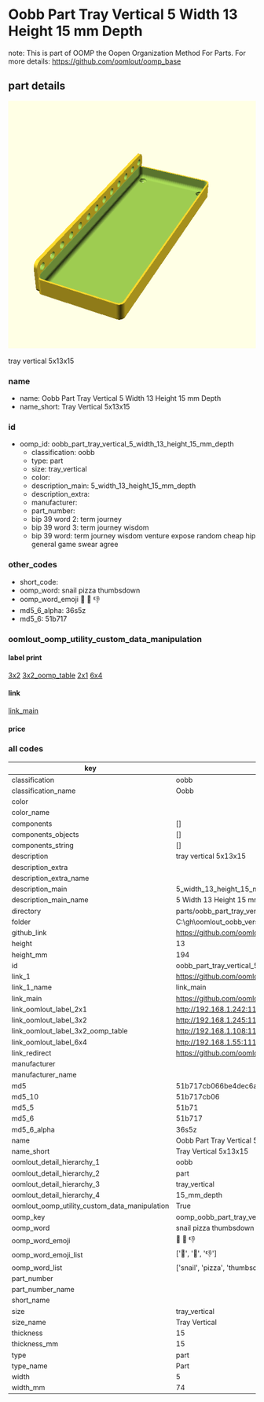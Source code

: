 # Oobb Part Tray Vertical 5 Width 13 Height 15 mm Depth  

note: This is part of OOMP the Oopen Organization Method For Parts. For more details: https://github.com/oomlout/oomp_base

##  part details
  

[![](3dpr.png)](3dpr.png)

tray vertical 5x13x15



### name
* name: Oobb Part Tray Vertical 5 Width 13 Height 15 mm Depth
* name_short: Tray Vertical 5x13x15 
### id
* oomp_id: oobb_part_tray_vertical_5_width_13_height_15_mm_depth
  * classification: oobb
  * type: part
  * size: tray_vertical
  * color: 
  * description_main: 5_width_13_height_15_mm_depth
  * description_extra: 
  * manufacturer: 
  * part_number: 
  * bip 39 word 2: term journey
  * bip 39 word 3: term journey wisdom
  * bip 39 word: term journey wisdom venture expose random cheap hip general game swear agree

### other_codes
* short_code: 
* oomp_word: snail pizza thumbsdown
* oomp_word_emoji :snail: :pizza: :thumbsdown:
* md5_6_alpha: 36s5z
* md5_6: 51b717






### oomlout_oomp_utility_custom_data_manipulation
#### label print
[3x2](http://192.168.1.245:1112/?label=oomp%2036s5z)
[3x2_oomp_table](http://192.168.1.108:1112/?label=oomp%2036s5z)
[2x1](http://192.168.1.242:1112/?label=oomp%2036s5z)
[6x4](http://192.168.1.55:1112/?label=oomp%2036s5z)    

#### link

[link_main](https://github.com/oomlout/oomlout_oobb_version_4_generated_parts/tree/main/navigation_oomp/oobb/part/tray_vertical/5_width_13_height_15_mm_depth/part)                              

#### price







### all codes 
| key | value |  
| --- | --- |  
| classification | oobb |  
| classification_name | Oobb |  
| color |  |  
| color_name |  |  
| components | [] |  
| components_objects | [] |  
| components_string | [] |  
| description | tray vertical 5x13x15 |  
| description_extra |  |  
| description_extra_name |  |  
| description_main | 5_width_13_height_15_mm_depth |  
| description_main_name | 5 Width 13 Height 15 mm Depth |  
| directory | parts/oobb_part_tray_vertical_5_width_13_height_15_mm_depth |  
| folder | C:\gh\oomlout_oobb_version_4_generated_parts\parts\oobb_part_tray_vertical_5_width_13_height_15_mm_depth |  
| github_link | https://github.com/oomlout/oomlout_oomp_part_src/tree/main/parts/oobb_part_tray_vertical_5_width_13_height_15_mm_depth |  
| height | 13 |  
| height_mm | 194 |  
| id | oobb_part_tray_vertical_5_width_13_height_15_mm_depth |  
| link_1 | https://github.com/oomlout/oomlout_oobb_version_4_generated_parts/tree/main/navigation_oomp/oobb/part/tray_vertical/5_width_13_height_15_mm_depth/part |  
| link_1_name | link_main |  
| link_main | https://github.com/oomlout/oomlout_oobb_version_4_generated_parts/tree/main/navigation_oomp/oobb/part/tray_vertical/5_width_13_height_15_mm_depth/part |  
| link_oomlout_label_2x1 | http://192.168.1.242:1112/?label=oomp%2036s5z |  
| link_oomlout_label_3x2 | http://192.168.1.245:1112/?label=oomp%2036s5z |  
| link_oomlout_label_3x2_oomp_table | http://192.168.1.108:1112/?label=oomp%2036s5z |  
| link_oomlout_label_6x4 | http://192.168.1.55:1112/?label=oomp%2036s5z |  
| link_redirect | https://github.com/oomlout/oomlout_oobb_version_4_generated_parts/tree/main/parts/oobb_tray_vertical_05_13_15 |  
| manufacturer |  |  
| manufacturer_name |  |  
| md5 | 51b717cb066be4dec6a85f25f89e1efb |  
| md5_10 | 51b717cb06 |  
| md5_5 | 51b71 |  
| md5_6 | 51b717 |  
| md5_6_alpha | 36s5z |  
| name | Oobb Part Tray Vertical 5 Width 13 Height 15 mm Depth |  
| name_short | Tray Vertical 5x13x15  |  
| oomlout_detail_hierarchy_1 | oobb |  
| oomlout_detail_hierarchy_2 | part |  
| oomlout_detail_hierarchy_3 | tray_vertical |  
| oomlout_detail_hierarchy_4 | 15_mm_depth |  
| oomlout_oomp_utility_custom_data_manipulation | True |  
| oomp_key | oomp_oobb_part_tray_vertical_5_width_13_height_15_mm_depth |  
| oomp_word | snail pizza thumbsdown |  
| oomp_word_emoji | :snail: :pizza: :thumbsdown: |  
| oomp_word_emoji_list | [':snail:', ':pizza:', ':thumbsdown:'] |  
| oomp_word_list | ['snail', 'pizza', 'thumbsdown'] |  
| part_number |  |  
| part_number_name |  |  
| short_name |  |  
| size | tray_vertical |  
| size_name | Tray Vertical |  
| thickness | 15 |  
| thickness_mm | 15 |  
| type | part |  
| type_name | Part |  
| width | 5 |  
| width_mm | 74 |  

